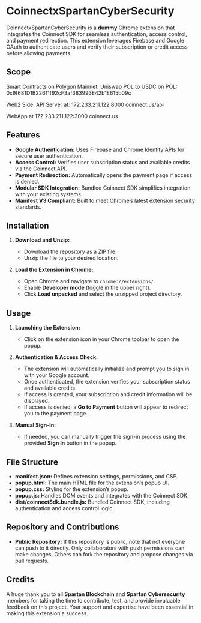 # CoinnectxSpartanCyberSecurity

CoinnectxSpartanCyberSecurity is a **dummy** Chrome extension that integrates the Coinnect SDK for seamless authentication, access control, and payment redirection. This extension leverages Firebase and Google OAuth to authenticate users and verify their subscription or credit access before allowing payments.
## Scope

Smart Contracts on Polygon Mainnet:
Uniswap POL to USDC on POL:
0x9f681D1B22611f92cF3af383993E42b1E615b09c

Web2 Side:
API Server at:
172.233.211.122:8000
coinnect.us/api

WebApp at
172.233.211.122:3000
coinnect.us

## Features

- **Google Authentication:** Uses Firebase and Chrome Identity APIs for secure user authentication.  
- **Access Control:** Verifies user subscription status and available credits via the Coinnect API.  
- **Payment Redirection:** Automatically opens the payment page if access is denied.  
- **Modular SDK Integration:** Bundled Coinnect SDK simplifies integration with your existing systems.  
- **Manifest V3 Compliant:** Built to meet Chrome’s latest extension security standards.  

## Installation

1. **Download and Unzip:**  
   - Download the repository as a ZIP file.  
   - Unzip the file to your desired location.

2. **Load the Extension in Chrome:**  
   - Open Chrome and navigate to `chrome://extensions/`.  
   - Enable **Developer mode** (toggle in the upper right).  
   - Click **Load unpacked** and select the unzipped project directory.

## Usage

1. **Launching the Extension:**  
   - Click on the extension icon in your Chrome toolbar to open the popup.

2. **Authentication & Access Check:**  
   - The extension will automatically initialize and prompt you to sign in with your Google account.  
   - Once authenticated, the extension verifies your subscription status and available credits.  
   - If access is granted, your subscription and credit information will be displayed.  
   - If access is denied, a **Go to Payment** button will appear to redirect you to the payment page.

3. **Manual Sign-In:**  
   - If needed, you can manually trigger the sign-in process using the provided **Sign In** button in the popup.

## File Structure

- **manifest.json:** Defines extension settings, permissions, and CSP.  
- **popup.html:** The main HTML file for the extension’s popup UI.  
- **popup.css:** Styling for the extension’s popup.  
- **popup.js:** Handles DOM events and integrates with the Coinnect SDK.  
- **dist/coinnectSdk.bundle.js:** Bundled Coinnect SDK, including authentication and access control logic.

## Repository and Contributions

- **Public Repository:** If this repository is public, note that not everyone can push to it directly. Only collaborators with push permissions can make changes. Others can fork the repository and propose changes via pull requests.

## Credits

A huge thank you to all **Spartan Blockchain** and **Spartan Cybersecurity** members for taking the time to contribute, test, and provide invaluable feedback on this project. Your support and expertise have been essential in making this extension a success.
